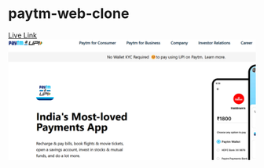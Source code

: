 # paytm-web-clone
[Live Link](https://630501116e5e930086d0ec40--aquamarine-duckanoo-c716d0.netlify.app/)  
![preview](image.png)
